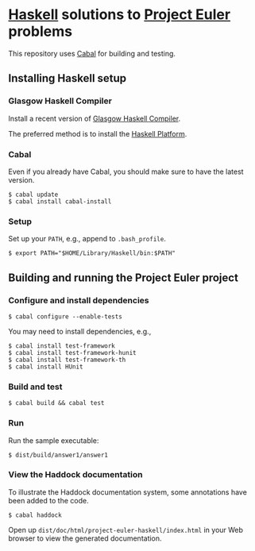 # [Haskell](http://www.haskell.org/) solutions to [Project Euler](http://projecteuler.net/) problems

This repository uses [Cabal](http://www.haskell.org/cabal/) for building and testing.

## Installing Haskell setup

### Glasgow Haskell Compiler

Install a recent version of [Glasgow Haskell Compiler](http://www.haskell.org/ghc/).

The preferred method is to install the [Haskell Platform](http://www.haskell.org/platform/).

### Cabal

Even if you already have Cabal, you should make sure to have the latest version.

```
$ cabal update
$ cabal install cabal-install
```

### Setup

Set up your `PATH`, e.g., append to `.bash_profile`.

```
$ export PATH="$HOME/Library/Haskell/bin:$PATH"
```

## Building and running the Project Euler project

### Configure and install dependencies

```
$ cabal configure --enable-tests
```

You may need to install dependencies, e.g.,

```
$ cabal install test-framework
$ cabal install test-framework-hunit
$ cabal install test-framework-th
$ cabal install HUnit
```

### Build and test

```
$ cabal build && cabal test
```

### Run

Run the sample executable:
```
$ dist/build/answer1/answer1
```

### View the Haddock documentation

To illustrate the Haddock documentation system, some annotations have been added to the code.

```
$ cabal haddock
```

Open up `dist/doc/html/project-euler-haskell/index.html` in your Web browser to view the generated documentation.
